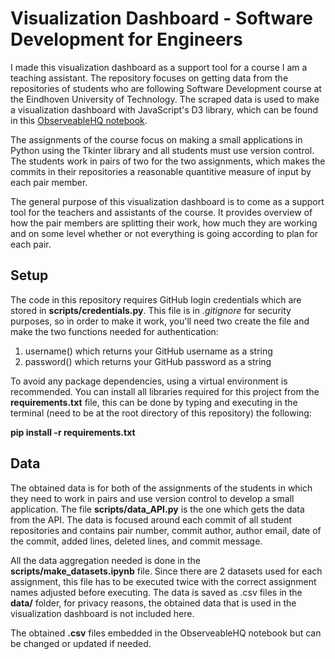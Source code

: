 # Visualization Dashboard - Software Development for Engineers

I made this visualization dashboard as a support tool for a course I am a teaching assistant. The repository focuses on getting data from the repositories of students who are following Software Development course at the Eindhoven University of Technology. The scraped data is used to make a visualization dashboard with JavaScript's D3 library, which can be found in this [ObserveableHQ notebook](https://observablehq.com/d/2eccff7de8a6b7e1).

The assignments of the course focus on making a small applications in Python using the Tkinter library and all students must use version control. The students work in pairs of two for the two assignments, which makes the commits in their repositories a reasonable quantitive measure of input by each pair member.

The general purpose of this visualization dashboard is to come as a support tool for the teachers and assistants of the course. It provides overview of how the pair members are splitting their work, how much they are working and on some level whether or not everything is going according to plan for each pair.

## Setup

The code in this repository requires GitHub login credentials which are stored in **scripts/credentials.py**. This file is in _.gitignore_ for security purposes, so in order to make it work, you'll need two create the file and make the two functions needed for authentication:

1. username() which returns your GitHub username as a string
2. password() which returns your GitHub password as a string

To avoid any package dependencies, using a virtual environment is recommended. You can install all libraries required for this project from the **requirements.txt** file, this can be done by typing and executing in the terminal (need to be at the root directory of this repository) the following:

**pip install -r requirements.txt**

## Data

The obtained data is for both of the assignments of the students in which they need to work in pairs and use version control to develop a small application. The file **scripts/data_API.py** is the one which gets the data from the API. The data is focused around each commit of all student repositories and contains pair number, commit author, author email, date of the commit, added lines, deleted lines, and commit message.

All the data aggregation needed is done in the **scripts/make_datasets.ipynb** file. Since there are 2 datasets used for each assignment, this file has to be executed twice with the correct assignment names adjusted before executing. The data is saved as .csv files in the **data/** folder, for privacy reasons, the obtained data that is used in the visualization dashboard is not included here.

The obtained **.csv** files embedded in the ObserveableHQ notebook but can be changed or updated if needed.